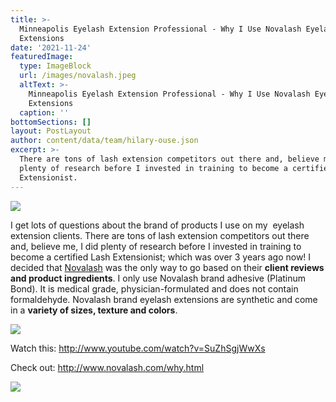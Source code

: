 ```yaml
---
title: >-
  Minneapolis Eyelash Extension Professional - Why I Use Novalash Eyelash
  Extensions
date: '2021-11-24'
featuredImage:
  type: ImageBlock
  url: /images/novalash.jpeg
  altText: >-
    Minneapolis Eyelash Extension Professional - Why I Use Novalash Eyelash
    Extensions
  caption: ''
bottomSections: []
layout: PostLayout
author: content/data/team/hilary-ouse.json
excerpt: >-
  There are tons of lash extension competitors out there and, believe me, I did
  plenty of research before I invested in training to become a certified Lash
  Extensionist.
---
```

![](/images/novalash.jpeg)

I get lots of questions about the brand of products I use on my  eyelash extension clients. There are tons of lash extension competitors out there and, believe me, I did plenty of research before I invested in training to become a certified Lash Extensionist; which was over 3 years ago now! I decided that [Novalash](http://www.novalash.com/) was the only way to go based on their **client reviews and product ingredients**. I only use Novalash brand adhesive (Platinum Bond). It is medical grade, physician-formulated and does not contain formaldehyde. Novalash brand eyelash extensions are synthetic and come in a **variety of sizes, texture and colors**.

![](/images/platinum-bond-adhesive-small-e1356121040579.jpeg)

Watch this: <http://www.youtube.com/watch?v=SuZhSgjWwXs>

Check out: <http://www.novalash.com/why.html>

![](/images/novalashchallenge.jpeg)

